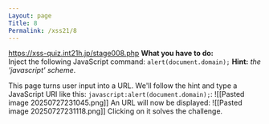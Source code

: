 ```yaml
---
Layout: page
Title: 8
Permalink: /xss21/8
---
```

https://xss-quiz.int21h.jp/stage008.php
**What you have to do:**  
Inject the following JavaScript command: `alert(document.domain);`
**Hint:** *the 'javascript' scheme*.

This page turns user input into a URL. We'll follow the hint and type a JavaScript URI like this: 
`javascript:alert(document.domain);`:
![[Pasted image 20250727231045.png]]
An URL will now be displayed:
![[Pasted image 20250727231118.png]]
Clicking on it solves the challenge.
